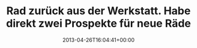 ---
retweeted: false
source: <a href="http://twitter.com" rel="nofollow">Twitter Web Client</a>
entities:
  hashtags: []
  symbols: []
  user_mentions:
  - name: Christian Sarazin
    screen_name: offlinehoster
    indices:
    - '90'
    - '104'
    id_str: '18813940'
    id: '18813940'
  urls: []
display_text_range:
- '0'
- '104'
favorite_count: '1'
id_str: '327815502921617409'
truncated: false
retweet_count: '0'
id: '327815502921617409'
created_at: Fri Apr 26 16:04:41 +0000 2013
favorited: false
full_text: "Rad zurück aus der Werkstatt. \nHabe direkt zwei Prospekte für neue Räder
  mitbekommen… /cc [@offlinehoster](https://twitter.com/offlinehoster)"
lang: de
tags:
- pesos/twitter
date: '2013-04-26T16:04:41+00:00'
src: https://twitter.com/bascht/status/327815502921617409
original_url: https://twitter.com/bascht/status/327815502921617409
type: twitter_tweet
text: "Rad zurück aus der Werkstatt. \nHabe direkt zwei Prospekte für neue Räder mitbekommen…
  /cc [@offlinehoster](https://twitter.com/offlinehoster)"
title: "Rad zurück aus der Werkstatt. \nHabe direkt zwei Prospekte für neue Räde"

---